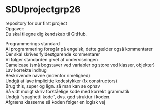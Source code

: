 # SDUprojectgrp26
repository for our first project <br>
Opgaver:<br>
Du skal tilegne dig kendskab til GitHub.

Programmerings standard<br>
Al programmering foregår på engelsk, dette gælder også kommentarer<br>
Der skal skrives fyldestgørende kommentarer<br>
Vi følger standarden givet af undervisningen<br>
Camelcase (små bogstaver ved variabler og store ved klasser, objekter)<br>
Lav korrekte indhug<br>
Beskrivende navne (indenfor rimelighed)<br>
Undgå at lave implicitte kodestykker (fx constructors)<br>
Brug this, super og lign. så man kan se ophav<br>
Så vidt muligt skriv forståelige kode med korrekt grammatik<br>
Undgå “spaghetti kode”, dvs. god struktur i koden.<br>
Afgræns klasserne så koden følger en logisk vej<br>


